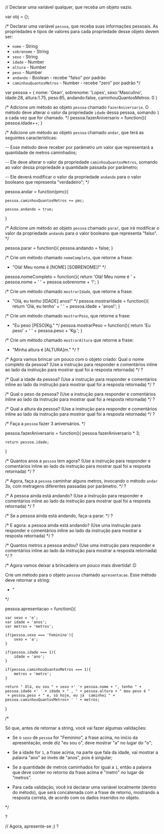 // Declarar uma variável qualquer, que receba um objeto vazio.

var obj = {};


/*
Declarar uma variável `pessoa`, que receba suas informações pessoais.
As propriedades e tipos de valores para cada propriedade desse objeto devem ser:
- `nome` - String
- `sobrenome` - String
- `sexo` - String
- `idade` - Number
- `altura` - Number
- `peso` - Number
- `andando` - Boolean - recebe "falso" por padrão
- `caminhouQuantosMetros` - Number - recebe "zero" por padrão
*/

var pessoa = {
	nome: 'Gean',
	sobrenome: 'Lopes',
	sexo:'Masculino',
	idade:28,
	altura:1.75,
	peso:85,
	andando:false,
	caminhouQuantosMetros: 0
}

/*
Adicione um método ao objeto `pessoa` chamado `fazerAniversario`. O método deve
alterar o valor da propriedade `idade` dessa pessoa, somando `1` a cada vez que
for chamado.
*/
pessoa.fazerAniversario = function(){
	pessoa.idade++;
}

/*
Adicione um método ao objeto `pessoa` chamado `andar`, que terá as seguintes
características:

-- Esse método deve receber por parâmetro um valor que representará a quantidade
de metros caminhados;

-- Ele deve alterar o valor da propriedade `caminhouQuantosMetros`, somando ao
valor dessa propriedade a quantidade passada por parâmetro;

-- Ele deverá modificar o valor da propriedade `andando` para o valor
booleano que representa "verdadeiro";
*/

pessoa.andar = function(pmc){

	pessoa.caminhouQuantosMetros += pmc;

	pessoa.andando = true; 
}


/*
Adicione um método ao objeto `pessoa` chamado `parar`, que irá modificar o valor
da propriedade `andando` para o valor booleano que representa "falso".
*/

pessoa.parar = function(){
	pessoa.andando = false;
}

/*
Crie um método chamado `nomeCompleto`, que retorne a frase:
- "Olá! Meu nome é [NOME] [SOBRENOME]!"
*/

pessoa.nomeCompleto = function(){
	return 'Olá! Meu nome é ' + pessoa.nome + ' ' + pessoa.sobrenome + '!'; 
}

/*
Crie um método chamado `mostrarIdade`, que retorne a frase:
- "Olá, eu tenho [IDADE] anos!"
*/
pessoa.mostrarIdade = function(){
	return 'Olá, eu tenho' + ' ' + pessoa.idade + 'anos!';
}

/*
Crie um método chamado `mostrarPeso`, que retorne a frase:
- "Eu peso [PESO]Kg."
*/
pessoa.mostrarPeso = function(){
	return 'Eu peso' + ' ' + pessoa.peso + 'Kg.';
}

/*
Crie um método chamado `mostrarAltura` que retorne a frase:
- "Minha altura é [ALTURA]m."
*/
?

/*
Agora vamos brincar um pouco com o objeto criado:
Qual o nome completo da pessoa? (Use a instrução para responder e comentários
inline ao lado da instrução para mostrar qual foi a resposta retornada)
*/
?

/*
Qual a idade da pessoa? (Use a instrução para responder e comentários
inline ao lado da instrução para mostrar qual foi a resposta retornada)
*/
?

/*
Qual o peso da pessoa? (Use a instrução para responder e comentários
inline ao lado da instrução para mostrar qual foi a resposta retornada)
*/
?

/*
Qual a altura da pessoa? (Use a instrução para responder e comentários
inline ao lado da instrução para mostrar qual foi a resposta retornada)
*/
?

/*
Faça a `pessoa` fazer 3 aniversários.
*/

pessoa.fazerAniversario = function(){
	pessoa.fazerAniversario * 3;

	return pessoa.idade;
}

/*
Quantos anos a `pessoa` tem agora? (Use a instrução para responder e
comentários inline ao lado da instrução para mostrar qual foi a resposta
retornada)
*/
?

/*
Agora, faça a `pessoa` caminhar alguns metros, invocando o método `andar` 3x,
com metragens diferentes passadas por parâmetro.
*/
?

/*
A pessoa ainda está andando? (Use a instrução para responder e comentários
inline ao lado da instrução para mostrar qual foi a resposta retornada)
*/
?

/*
Se a pessoa ainda está andando, faça-a parar.
*/
?

/*
E agora: a pessoa ainda está andando? (Use uma instrução para responder e
comentários inline ao lado da instrução para mostrar a resposta retornada)
*/
?

/*
Quantos metros a pessoa andou? (Use uma instrução para responder e comentários
inline ao lado da instrução para mostrar a resposta retornada)
*/
?

/*
Agora vamos deixar a brincadeira um pouco mais divertida! :D


Crie um método para o objeto `pessoa` chamado `apresentacao`. Esse método deve
retornar a string:

- "

*/

pessoa.apresentacao = function(){

	var sexo = 'o';
	var idade = 'anos';
	var metros = 'metros';

	if(pessoa.sexo === 'Feminino'){
		sexo = 'a';
	}
	
	if(pessoa.idade === 1){
		idade = 'ano';
	}

	if(pessoa.caminhouQuantosMetros === 1){
		metros = 'metro';
	}

	return " Olá, eu sou " + sexo +' '+ pessoa.nome + ", tenho " + pessoa.idade +' ' + idade + " , " + pessoa.altura + " meu peso é "
	 + pessoa.peso + " e, só hoje, eu já  caminhei " + pessoa.caminhouQuantosMetros+ ' ' + metros;
}


/*

Só que, antes de retornar a string, você vai fazer algumas validações:


- Se o `sexo` de `pessoa` for "Feminino", a frase acima, no início da
apresentação, onde diz "eu sou o", deve mostrar "a" no lugar do "o";


- Se a idade for `1`, a frase acima, na parte que fala da idade, vai mostrar a
palavra "ano" ao invés de "anos", pois é singular;


- Se a quantidade de metros caminhados for igual a `1`, então a palavra que
deve conter no retorno da frase acima é "metro" no lugar de "metros".


- Para cada validação, você irá declarar uma variável localmente (dentro do
método), que será concatenada com a frase de retorno, mostrando a resposta
correta, de acordo com os dados inseridos no objeto.


*/

?

// Agora, apresente-se ;)
?

